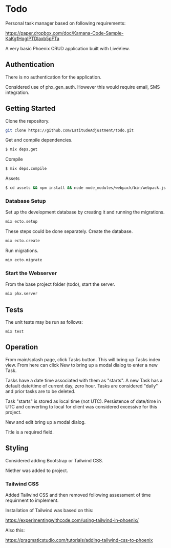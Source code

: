 # Todo

Personal task manager based on following requirements:

https://paper.dropbox.com/doc/Kamana-Code-Sample-KaKg1HqgIPTDlaxb5pFTa

A very basic Phoenix CRUD application built with LiveView.

## Authentication

There is no authentication for the application.

Considered use of phx_gen_auth.
However this would require email, SMS integration.

## Getting Started

Clone the repository.

```bash
git clone https://github.com/LatitudeAdjustment/todo.git
```

Get and compile dependencies.

```bash
$ mix deps.get
```

Compile

```bash
$ mix deps.compile
```

Assets

```bash
$ cd assets && npm install && node node_modules/webpack/bin/webpack.js --mode development
```

### Database Setup

Set up the development database by creating it and running the migrations.

```bash
mix ecto.setup
```

These steps could be done separately.
Create the database.

```bash
mix ecto.create
```

Run migrations.

```bash
mix ecto.migrate
```

### Start the Webserver

From the base project folder (todo), start the server.

```bash
mix phx.server
```

## Tests

The unit tests may be run as follows:

```
mix test
```

## Operation

From main/splash page, click Tasks button.
This will bring up Tasks index view.
From here can click New to bring up a modal dialog to enter a new Task.

Tasks have a date time associated with them as "starts".
A new Task has a default date/time of current day, zero hour.
Tasks are considered "daily" and prior tasks are to be deleted.

Task "starts" is stored as local time (not UTC).
Persistence of date/time in UTC and converting to local for client was considered
excessive for this project.

New and edit bring up a modal dialog.

Title is a required field.

## Styling

Considered adding Bootstrap or Tailwind CSS.

Niether was added to project.

### Tailwind CSS

Added Tailwind CSS and then removed following assessment of time requirment to implement.

Installation of Tailwind was based on this:

https://experimentingwithcode.com/using-tailwind-in-phoenix/

Also this:

https://pragmaticstudio.com/tutorials/adding-tailwind-css-to-phoenix

